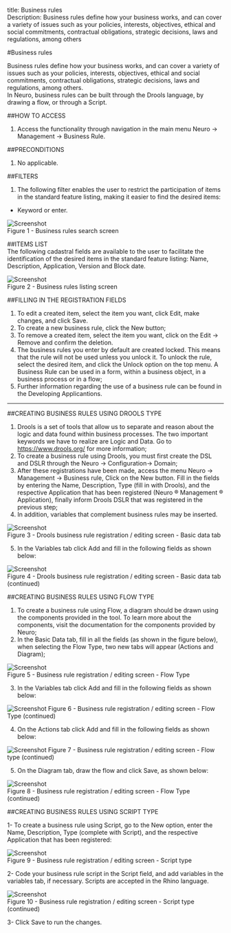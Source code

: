 title: Business rules  
Description: Business rules define how your business works, and can cover a variety of issues such as your policies, interests, objectives, ethical and social commitments, contractual obligations, strategic decisions, laws and regulations, among others  

#Business rules

Business rules define how your business works, and can cover a variety of issues such as your policies, interests, objectives, ethical and social commitments, contractual obligations, strategic decisions, laws and regulations, among others.  
In Neuro, business rules can be built through the Drools language, by drawing a flow, or through a Script.    

##HOW TO ACCESS  
1.	Access the functionality through navigation in the main menu Neuro → Management → Business Rule.    

##PRECONDITIONS
1.	No applicable.  

##FILTERS
1.	The following filter enables the user to restrict the participation of items in the standard feature listing, making it easier to find the desired items:  
-    Keyword or enter.  

![Screenshot](images/business-rule-filter.png)  
Figure 1 - Business rules search screen  

##ITEMS LIST  
The following cadastral fields are available to the user to facilitate the identification of the desired items in the standard feature listing: Name, Description, Application, Version and Block date.  

![Screenshot](images/business-rule-item.png)  
Figure 2 - Business rules listing screen

##FILLING IN THE REGISTRATION FIELDS  
  1. To edit a created item, select the item you want, click Edit, make changes, and click Save.  
  2. To create a new business rule, click the New button;  
  3. To remove a created item, select the item you want, click  on the Edit → Remove and confirm the deletion.  
  4. The business rules you enter by default are created locked. This means that the rule will not be used unless you unlock it. To unlock the rule, select the desired item, and click the Unlock option on the top menu. A Business Rule can be used in a form, within a business object, in a business process or in a flow;  
  5. Further information regarding the use of a business rule can be found in the Developing Applicantions.  

--------------------  

##CREATING BUSINESS RULES USING DROOLS TYPE  
  1. Drools is a set of tools that allow us to separate and reason about the logic and data found within business processes. The two important keywords we have to realize are Logic and Data. Go to https://www.drools.org/ for more information;  
  2. To create a business rule using Drools, you must first create the DSL and DSLR through the Neuro → Configuration→ Domain;  
  3. After these registrations have been made, access the menu Neuro → Management  → Business rule, Click on the New button. Fill in the fields by entering the  Name, Description, Type (fill in with Drools), and the respective Application that has been registered (Neuro ® Management ®  Application), finally inform Drools DSLR that was registered in the previous step;  
  4. In addition, variables that complement business rules may be inserted.  

![Screenshot](images/business-rule-drools.png)  
Figure 3 - Drools business rule registration / editing screen - Basic data tab  

  5. In the Variables tab click Add and fill in the following fields as shown below:

![Screenshot](images/business-rule-variables.png)  
Figure 4 - Drools business rule registration / editing screen - Basic data tab (continued)  

##CREATING BUSINESS RULES USING FLOW TYPE  
  1. To create a business rule using Flow, a diagram should be drawn using the components provided in the tool. To learn more about the components, visit the documentation for the components provided by Neuro;  
  2. In the Basic Data tab, fill in all the fields (as shown in the figure below), when selecting the Flow Type, two new tabs will appear (Actions and Diagram);  

![Screenshot](images/business-rule-flow.png)  
Figure 5 - Business rule registration / editing screen - Flow Type  

  3. In the Variables tab click Add and fill in the following fields as shown below:  

![Screenshot](images/business-rule-flowType.png) 
Figure 6 - Business rule registration / editing screen - Flow Type (continued)  

  4. On the Actions tab click Add and fill in the following fields as shown below:  

![Screenshot](images/business-rule-flowType2.png) 
Figure 7 - Business rule registration / editing screen - Flow type (continued)  

  5. On the Diagram tab, draw the flow and click Save, as shown below:  

![Screenshot](images/business-rule-flowType3.png)  
Figure 8 - Business rule registration / editing screen - Flow Type (continued)  

##CREATING BUSINESS RULES USING SCRIPT TYPE  

  1- To create a business rule using Script, go to the New option, enter the Name, Description, Type (complete with Script), and the respective Application that has been registered:  

![Screenshot](images/business-rule-script.png)  
Figure 9 - Business rule registration / editing screen - Script type  

  2- Code your business rule script in the Script field, and add variables in the variables tab, if necessary. Scripts are accepted in the Rhino language.  

![Screenshot](images/business-rule-script2.png)  
Figure 10 - Business rule registration / editing screen - Script type (continued)  

  3- Click Save to run the changes.  










